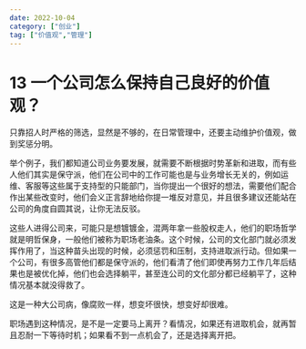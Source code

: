 ```yaml
---
date: 2022-10-04
category: ["创业"] 
tag: ["价值观","管理"]
---
```


# 13 一个公司怎么保持自己良好的价值观？

只靠招人时严格的筛选，显然是不够的，在日常管理中，还要主动维护价值观，做到奖惩分明。

举个例子，我们都知道公司业务要发展，就需要不断根据时势革新和进取，而有些人他们其实是保守派，他们在公司中的工作可能也是与业务增长无关的，例如运维、客服等这些属于支持型的只能部门，当你提出一个很好的想法，需要他们配合作出某些改变时，他们会义正言辞地给你提一堆反对意见，并且很多建议还能站在公司的角度自圆其说，让你无法反驳。

这些人进得公司来，可能只是想镀镀金，混两年拿一些股权走人，他们的职场哲学就是明哲保身，一般他们被称为职场老油条。这个时候，公司的文化部门就必须发挥作用了，当这种苗头出现的时候，必须惩罚和压制，支持进取派行动。但如果一个公司，有很多高管他们都是保守派的，他们看清了他们即使再努力工作几年后结果也是被优化掉，他们也会选择躺平，甚至连公司的文化部分都已经躺平了，这种情况基本就没得救了。

这是一种大公司病，像腐败一样，想变坏很快，想变好却很难。

职场遇到这种情况，是不是一定要马上离开？看情况，如果还有进取机会，就再暂且忍耐一下等待时机；如果看不到一点机会了，还是选择离开把。